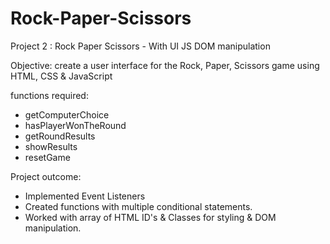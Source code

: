 # Rock-Paper-Scissors

Project 2 : Rock Paper Scissors - With UI JS DOM manipulation

Objective: create a user interface for the Rock, Paper, Scissors game using HTML, CSS & JavaScript

functions required:

- getComputerChoice
- hasPlayerWonTheRound
- getRoundResults
- showResults
- resetGame

Project outcome:

- Implemented Event Listeners
- Created functions with multiple conditional statements.
- Worked with array of HTML ID's & Classes for styling & DOM manipulation.
